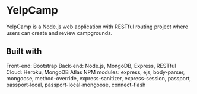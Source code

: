 # YelpCamp
YelpCamp is a Node.js web application with RESTful routing project where users can create and review campgrounds.

## Built with
Front-end: Bootstrap
Back-end: Node.js, MongoDB, Express, RESTful
Cloud: Heroku, MongoDB Atlas
NPM modules: express, ejs, body-parser, mongoose, method-override, express-sanitizer, express-session, passport, passport-local, passport-local-mongoose, connect-flash